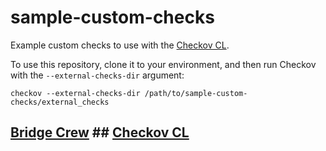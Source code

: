 # sample-custom-checks
Example custom checks to use with the [Checkov CL](https://www.checkov.io/).

To use this repository, clone it to your environment, and then run Checkov with the `--external-checks-dir` argument:

`checkov --external-checks-dir /path/to/sample-custom-checks/external_checks`

## [Bridge Crew](https://bridgecrew.io/)  ## [Checkov CL](https://www.checkov.io/)

